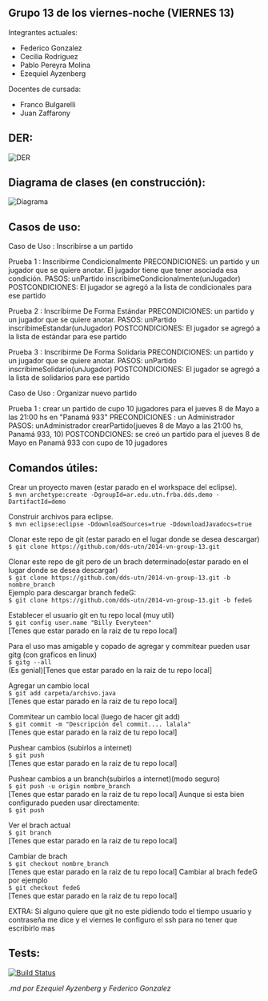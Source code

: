 Grupo 13 de los viernes-noche (VIERNES 13)
------------------------------------------

Integrantes actuales:
* Federico Gonzalez
* Cecilia Rodriguez
* Pablo Pereyra Molina
* Ezequiel Ayzenberg

Docentes de cursada:
* Franco Bulgarelli
* Juan Zaffarony

DER:
----

![DER](http://www.gliffy.com/go/publish/image/6258940/L.png "DER")

Diagrama de clases (en construcción):
-------------------------------------

![Diagrama](https://github.com/dds-utn/2014-vn-group-13/blob/master/DiagramaDeClases.jpg "Diagrama")

Casos de uso:
-------------

Caso de Uso : Inscribirse a un partido 

Prueba 1 : Inscribirme Condicionalmente
PRECONDICIONES: un partido y un jugador que se quiere anotar. 
El jugador tiene que tener asociada esa condición.
PASOS: unPartido inscribimeCondicionalmente(unJugador)
POSTCONDICIONES: El jugador se agregó a la lista de condicionales para ese partido

Prueba 2 : Inscribirme De Forma Estándar
PRECONDICIONES: un partido y un jugador que se quiere anotar. 
PASOS: unPartido inscribimeEstandar(unJugador)
POSTCONDICIONES: El jugador se agregó a la lista de estándar para ese partido

Prueba 3 : Inscribirme De Forma Solidaria
PRECONDICIONES: un partido y un jugador que se quiere anotar. 
PASOS: unPartido inscribimeSolidario(unJugador)
POSTCONDICIONES: El jugador se agregó a la lista de solidarios para ese partido

Caso de Uso : Organizar nuevo partido

Prueba 1 : crear un partido de cupo 10 jugadores para el jueves 8 de Mayo a las 21:00 hs en "Panamá 933"
PRECONDICIONES : un Administrador
PASOS: unAdministrador crearPartido(jueves 8 de Mayo a las 21:00 hs, Panamá 933, 10)
POSTCONDCIONES: se creó un partido para el jueves 8 de Mayo en Panamá 933 con cupo de 10 jugadores

Comandos útiles:
----------------

Crear un proyecto maven (estar parado en el workspace del eclipse).  
`$ mvn archetype:create -DgroupId=ar.edu.utn.frba.dds.demo -DartifactId=demo`

Construir archivos para eclipse.   
`$ mvn eclipse:eclipse -DdownloadSources=true -DdownloadJavadocs=true`

Clonar este repo de git (estar parado en el lugar donde se desea descargar)   
`$ git clone https://github.com/dds-utn/2014-vn-group-13.git`

Clonar este repo de git pero de un brach determinado(estar parado en el lugar donde se desea descargar)   
`$ git clone https://github.com/dds-utn/2014-vn-group-13.git -b nombre_branch`   
Ejemplo para descargar branch fedeG:   
`$ git clone https://github.com/dds-utn/2014-vn-group-13.git -b fedeG`   

Establecer el usuario git en tu repo local (muy util)   
`$ git config user.name "Billy Everyteen"`   
[Tenes que estar parado en la raiz de tu repo local]

Para el uso mas amigable y copado de agregar y commitear pueden usar gitg (con graficos en linux)   
`$ gitg --all`   
(Es genial)[Tenes que estar parado en la raiz de tu repo local]

Agregar un cambio local   
`$ git add carpeta/archivo.java`   
[Tenes que estar parado en la raiz de tu repo local]

Commitear un cambio local (luego de hacer git add)   
`$ git commit -m "Descripción del commit.... lalala"`   
[Tenes que estar parado en la raiz de tu repo local]

Pushear cambios (subirlos a internet)   
`$ git push`   
[Tenes que estar parado en la raiz de tu repo local]

Pushear cambios a un branch(subirlos a internet)(modo seguro)   
`$ git push -u origin nombre_branch`   
[Tenes que estar parado en la raiz de tu repo local]
Aunque si esta bien configurado pueden usar directamente:   
`$ git push`   

Ver el brach actual   
`$ git branch`   
[Tenes que estar parado en la raiz de tu repo local]

Cambiar de brach   
`$ git checkout nombre_branch`   
[Tenes que estar parado en la raiz de tu repo local]
Cambiar al brach fedeG por ejemplo   
`$ git checkout fedeG`   
[Tenes que estar parado en la raiz de tu repo local]

EXTRA: Si alguno quiere que git no este pidiendo todo el tiempo usuario y contraseña me dice y el viernes le configuro el ssh para no tener que escribirlo mas

Tests:
------
[![Build Status](https://drone.io/github.com/dds-utn/2014-vn-group-13/status.png)](https://drone.io/github.com/dds-utn/2014-vn-group-13/latest)


*.md por Ezequiel Ayzenberg y Federico Gonzalez*

